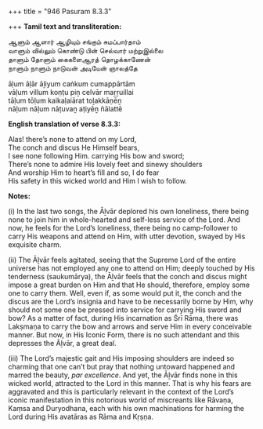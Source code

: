 +++
title = "946 Pasuram 8.3.3"

+++
**Tamil text and transliteration:**

ஆளும் ஆளார் ஆழியும் சங்கும் சுமப்பார்தாம்  
வாளும் வில்லும் கொண்டு பின் செல்வார் மற்றுஇல்லை  
தாளும் தோளும் கைகளைஆரத் தொழக்காணேன்  
நாளும் நாளும் நாடுவன் அடியேன் ஞாலத்தே

āḷum āḷār āḻiyum caṅkum cumappārtām  
vāḷum villum koṇṭu piṉ celvār maṟṟuillai  
tāḷum tōḷum kaikaḷaiārat toḻakkāṇēṉ  
nāḷum nāḷum nāṭuvaṉ aṭiyēṉ ñālattē

**English translation of verse 8.3.3:**

Alas! there’s none to attend on my Lord,  
The conch and discus He Himself bears,  
I see none following Him. carrying His bow and sword;  
There’s none to admire His lovely feet and sinewy shoulders  
And worship Him to heart’s fill and so, I do fear  
His safety in this wicked world and Him I wish to follow.

**Notes:**

\(i\) In the last two songs, the Āḻvār deplored his own loneliness, there being none to join him in whole-hearted and self-less service of the Lord. And now, he feels for the Lord’s loneliness, there being no camp-follower to carry His weapons and attend on Him, with utter devotion, swayed by His exquisite charm.

\(ii\) The Āḻvār feels agitated, seeing that the Supreme Lord of the entire universe has not employed any one to attend on Him; deeply touched by His tenderness (saukumārya), the Āḻvār feels that the conch and discus might impose a great burden on Him and that He should, therefore, employ some one to carry them. Well, even if, as some would put it, the conch and the discus are the Lord’s insignia and have to be necessarily borne by Him, why should not some one be pressed into service for carrying His sword and bow? As a matter of fact, during His incarnation as Śrī Rāma, there was Lakṣmaṇa to carry the bow and arrows and serve Him in every conceivable manner. But now, in His Iconic Form, there is no such attendant and this depresses the Āḻvār, a great deal.

\(iii\) The Lord’s majestic gait and His imposing shoulders are indeed so charming that one can’t but pray that nothing untoward happened and marred the beauty, *par excellence*. And yet, the Āḻvār finds none in this wicked world, attracted to the Lord in this manner. That is why his fears are aggravated and this is particularly relevant in the context of the Lord’s iconic manifestation in this notorious world of miscreants like Rāvaṇa, Kaṃsa and Duryodhana, each with his own machinations for harming the Lord during His avatāras as Rāma and Kṛṣṇa.


